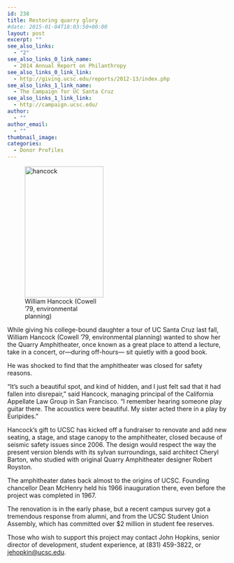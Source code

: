 ```yaml
---
id: 238
title: Restoring quarry glory
#date: 2015-01-04T18:03:50+00:00
layout: post
excerpt: ""
see_also_links:
  - "2"
see_also_links_0_link_name:
  - 2014 Annual Report on Philanthropy
see_also_links_0_link_link:
  - http://giving.ucsc.edu/reports/2012-13/index.php
see_also_links_1_link_name:
  - The Campaign for UC Santa Cruz
see_also_links_1_link_link:
  - http://campaign.ucsc.edu/
author:
  - ""
author_email:
  - ""
thumbnail_image:
categories:
  - Donor Profiles
---
```

<figure id="attachment_240" style="width: 180px" class="wp-caption alignright"><img class="size-medium wp-image-240" src="http://live-ucsc-giving.pantheonsite.io/wp-content/uploads/2017/08/hancock-180x300.jpg" alt="hancock" width="180" height="300" srcset="https://ucsc-giving.lndo.site/wp-content/uploads/2017/08/hancock-180x300.jpg 180w, https://ucsc-giving.lndo.site/wp-content/uploads/2017/08/hancock.jpg 297w" sizes="(max-width: 180px) 100vw, 180px" /><figcaption class="wp-caption-text">William Hancock (Cowell &#8217;79, environmental planning)</figcaption></figure> 

While giving his college-bound daughter a tour of UC Santa Cruz last fall, William Hancock (Cowell &#8217;79, environmental planning) wanted to show her the Quarry Amphitheater, once known as a great place to attend a lecture, take in a concert, or—during off-hours— sit quietly with a good book.

He was shocked to find that the amphitheater was closed for safety reasons.

&#8220;It&#8217;s such a beautiful spot, and kind of hidden, and I just felt sad that it had fallen into disrepair,&#8221; said Hancock, managing principal of the California Appellate Law Group in San Francisco. &#8220;I remember hearing someone play guitar there. The acoustics were beautiful. My sister acted there in a play by Euripides.&#8221;

Hancock&#8217;s gift to UCSC has kicked off a fundraiser to renovate and add new seating, a stage, and stage canopy to the amphitheater, closed because of seismic safety issues since 2006. The design would respect the way the present version blends with its sylvan surroundings, said architect Cheryl Barton, who studied with original Quarry Amphitheater designer Robert Royston.

The amphitheater dates back almost to the origins of UCSC. Founding chancellor Dean McHenry held his 1966 inauguration there, even before the project was completed in 1967.

The renovation is in the early phase, but a recent campus survey got a tremendous response from alumni, and from the UCSC Student Union Assembly, which has committed over $2 million in student fee reserves.

Those who wish to support this project may contact John Hopkins, senior director of development, student experience, at (831) 459-3822, or <jehopkin@ucsc.edu>.
